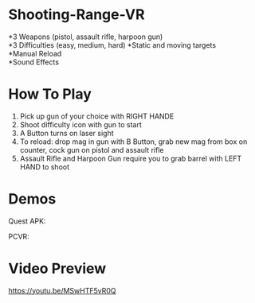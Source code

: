 # Shooting-Range-VR
*3 Weapons (pistol, assault rifle, harpoon gun)  
*3 Difficulties (easy, medium, hard)
*Static and moving targets  
*Manual Reload  
*Sound Effects  

# How To Play  
1. Pick up gun of your choice with RIGHT HANDE  
2. Shoot difficulty icon with gun to start  
3. A Button turns on laser sight  
4. To reload: drop mag in gun with B Button, grab new mag from box on counter, cock gun on pistol and assault rifle  
5. Assault Rifle and Harpoon Gun require you to grab barrel with LEFT HAND to shoot  
  
# Demos
Quest APK: 

PCVR: 

# Video Preview  
https://youtu.be/MSwHTF5vR0Q
